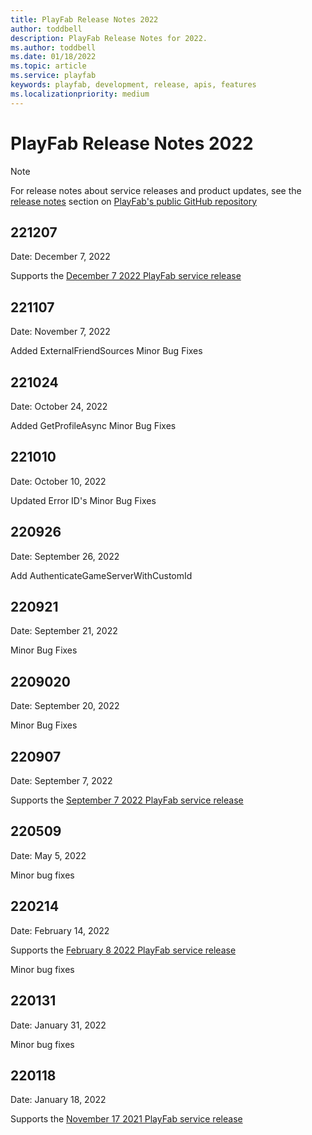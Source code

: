 ```yaml
---
title: PlayFab Release Notes 2022
author: toddbell
description: PlayFab Release Notes for 2022.
ms.author: toddbell
ms.date: 01/18/2022
ms.topic: article
ms.service: playfab
keywords: playfab, development, release, apis, features
ms.localizationpriority: medium
---
```

# PlayFab Release Notes 2022

> [!NOTE]
> For release notes about service releases and product updates, see the [release notes](https://github.com/PlayFab/PlayFab/releases) section on [PlayFab's public GitHub repository](https://github.com/PlayFab/PlayFab)

## 221207

Date: December 7, 2022

Supports the [December 7 2022 PlayFab service release](https://github.com/PlayFab/PlayFab/releases/tag/2.9.4)

## 221107

Date: November 7, 2022

Added ExternalFriendSources
Minor Bug Fixes

## 221024

Date: October 24, 2022

Added GetProfileAsync
Minor Bug Fixes

## 221010

Date: October 10, 2022

Updated Error ID's
Minor Bug Fixes

## 220926

Date: September 26, 2022

Add AuthenticateGameServerWithCustomId

## 220921

Date: September 21, 2022

Minor Bug Fixes

## 2209020

Date: September 20, 2022

Minor Bug Fixes

## 220907

Date: September 7, 2022

Supports the [September 7 2022 PlayFab service release](https://github.com/PlayFab/PlayFab/releases/tag/2.9.3)

## 220509

Date: May 5, 2022

Minor bug fixes

## 220214

Date: February 14, 2022

Supports the [February 8 2022 PlayFab service release](https://github.com/PlayFab/PlayFab/releases/tag/2.9.2)

Minor bug fixes

## 220131

Date: January 31, 2022

Minor bug fixes

## 220118

Date: January 18, 2022

Supports the [November 17 2021 PlayFab service release](https://github.com/PlayFab/PlayFab/releases/tag/2.9.1)
